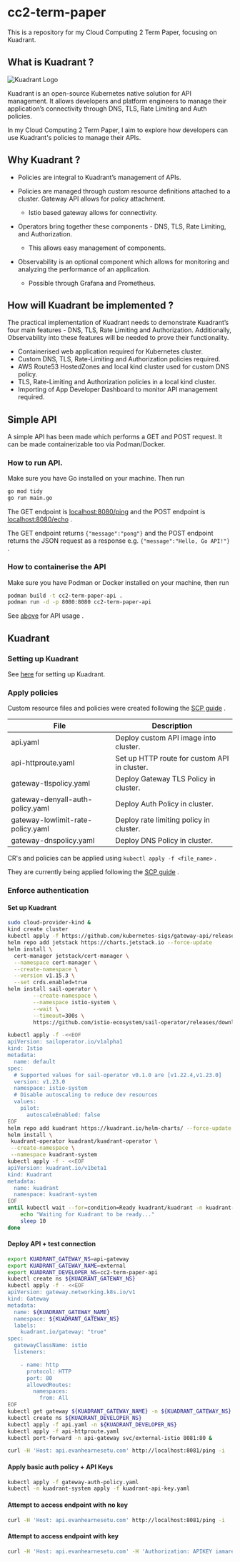 # cc2-term-paper
This is a repository for my Cloud Computing 2 Term Paper, focusing on Kuadrant.


## What is Kuadrant ?

![Kuadrant Logo](https://github.com/Kuadrant/docs.kuadrant.io/blob/main/docs/assets/images/logo.png?raw=true)

Kuadrant is an open-source Kubernetes native solution for API management. It allows developers and platform engineers to manage their application’s connectivity through DNS, TLS, Rate Limiting and Auth policies. 

In my Cloud Computing 2 Term Paper, I aim to explore how developers can use Kuadrant's policies to manage their APIs. 

## Why Kuadrant ? 

+ Policies are integral to Kuadrant’s management of APIs. 

+ Policies are managed through custom resource definitions attached to a cluster.
Gateway API allows for policy attachment.
    + Istio based gateway allows for connectivity. 

+ Operators bring together these components - DNS, TLS, Rate Limiting, and Authorization. 
    + This allows easy management of components.

+ Observability is an optional component which allows for monitoring and analyzing the performance of an application. 
    + Possible through Grafana and Prometheus.  

## How will Kuadrant be implemented ? 

The practical implementation of Kuadrant needs to demonstrate Kuadrant’s four main features - DNS, TLS, Rate Limiting and Authorization. Additionally, Observability into these features will be needed to prove their functionality.

+ Containerised web application required for Kubernetes cluster.
+ Custom DNS, TLS, Rate-Limiting and Authorization policies required.
+ AWS Route53 HostedZones and local kind cluster used for custom DNS policy.
+ TLS, Rate-Limiting and Authorization policies in a local kind cluster.
+ Importing of App Developer Dashboard to monitor API management required.


## Simple API

A simple API has been made which performs a GET and POST request. It can be made containerizable too via Podman/Docker. 

### How to run API.

Make sure you have Go installed on your machine. Then run

```bash
go mod tidy
go run main.go
```

The GET endpoint is [localhost:8080/ping](localhost:8080/ping) and the POST endpoint is [localhost:8080/echo](localhost:8080/echo) . 

The GET endpoint returns `{"message":"pong"}` and the POST endpoint returns the JSON request as a response e.g. `{"message":"Hello, Go API!"}` . 

### How to containerise the API

Make sure you have Podman or Docker installed on your machine, then run

```bash
podman build -t cc2-term-paper-api . 
podman run -d -p 8080:8080 cc2-term-paper-api
```

See [above](#how-to-run-api) for API usage . 

## Kuadrant

### Setting up Kuadrant

See [here](https://docs.kuadrant.io/dev/getting-started/) for setting up Kuadrant.

### Apply policies

Custom resource files and policies were created following the [SCP guide](https://docs.kuadrant.io/dev/kuadrant-operator/doc/user-guides/full-walkthrough/secure-protect-connect/) . 

|File|Description|
|----|-----------|
|api.yaml|Deploy custom API image into cluster.|
|api-httproute.yaml|Set up HTTP route for custom API in cluster. |
|gateway-tlspolicy.yaml|Deploy Gateway TLS Policy in cluster. |
|gateway-denyall-auth-policy.yaml|Deploy Auth Policy in cluster. |
|gateway-lowlimit-rate-policy.yaml|Deploy rate limiting policy in cluster. |
|gateway-dnspolicy.yaml|Deploy DNS Policy in cluster. |

CR's and policies can be applied using `kubectl apply -f <file_name>` . 

They are currently being applied following the [SCP guide](https://docs.kuadrant.io/dev/kuadrant-operator/doc/user-guides/full-walkthrough/secure-protect-connect/) . 

### Enforce authentication

#### Set up Kuadrant
```bash
sudo cloud-provider-kind &
kind create cluster
kubectl apply -f https://github.com/kubernetes-sigs/gateway-api/releases/download/v1.1.0/standard-install.yaml
helm repo add jetstack https://charts.jetstack.io --force-update
helm install \
  cert-manager jetstack/cert-manager \
  --namespace cert-manager \
  --create-namespace \
  --version v1.15.3 \
  --set crds.enabled=true
helm install sail-operator \
		--create-namespace \
		--namespace istio-system \
		--wait \
		--timeout=300s \
		https://github.com/istio-ecosystem/sail-operator/releases/download/0.1.0/sail-operator-0.1.0.tgz

kubectl apply -f -<<EOF
apiVersion: sailoperator.io/v1alpha1
kind: Istio
metadata:
  name: default
spec:
  # Supported values for sail-operator v0.1.0 are [v1.22.4,v1.23.0]
  version: v1.23.0
  namespace: istio-system
  # Disable autoscaling to reduce dev resources
  values:
    pilot:
      autoscaleEnabled: false
EOF
helm repo add kuadrant https://kuadrant.io/helm-charts/ --force-update
helm install \
 kuadrant-operator kuadrant/kuadrant-operator \
 --create-namespace \
 --namespace kuadrant-system
kubectl apply -f - <<EOF
apiVersion: kuadrant.io/v1beta1
kind: Kuadrant
metadata:
  name: kuadrant
  namespace: kuadrant-system
EOF
until kubectl wait --for=condition=Ready kuadrant/kuadrant -n kuadrant-system --timeout=300s; do
    echo "Waiting for Kuadrant to be ready..."
    sleep 10
done
```

#### Deploy API + test connection
```bash
export KUADRANT_GATEWAY_NS=api-gateway
export KUADRANT_GATEWAY_NAME=external
export KUADRANT_DEVELOPER_NS=cc2-term-paper-api
kubectl create ns ${KUADRANT_GATEWAY_NS}
kubectl apply -f - <<EOF
apiVersion: gateway.networking.k8s.io/v1
kind: Gateway
metadata:
  name: ${KUADRANT_GATEWAY_NAME}
  namespace: ${KUADRANT_GATEWAY_NS}
  labels:
    kuadrant.io/gateway: "true"
spec:
  gatewayClassName: istio
  listeners:

    - name: http
      protocol: HTTP
      port: 80
      allowedRoutes:
        namespaces:
          from: All
EOF
kubectl get gateway ${KUADRANT_GATEWAY_NAME} -n ${KUADRANT_GATEWAY_NS} -o=jsonpath='{.status.conditions[?(@.type=="Accepted")].message}{"\n"}{.status.conditions[?(@.type=="Programmed")].message}{"\n"}'
kubectl create ns ${KUADRANT_DEVELOPER_NS}
kubectl apply -f api.yaml -n ${KUADRANT_DEVELOPER_NS}
kubectl apply -f api-httproute.yaml 
kubectl port-forward -n api-gateway svc/external-istio 8081:80 &
```
```bash
curl -H 'Host: api.evanhearnesetu.com' http://localhost:8081/ping -i
```

#### Apply basic auth policy + API Keys
```bash
kubectl apply -f gateway-auth-policy.yaml
kubectl -n kuadrant-system apply -f kuadrant-api-key.yaml
```

#### Attempt to access endpoint with no key
```bash
curl -H 'Host: api.evanhearnesetu.com' http://localhost:8081/ping -i
```

#### Attempt to access endpoint with key
```bash
curl -H 'Host: api.evanhearnesetu.com' -H 'Authorization: APIKEY iamaregularuser' http://localhost:8081/ping -i
```
